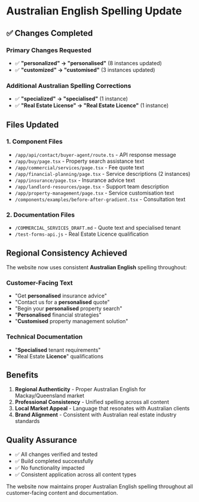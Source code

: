 # Australian English Spelling Update

## ✅ Changes Completed

### **Primary Changes Requested**
- ✅ **"personalized" → "personalised"** (8 instances updated)
- ✅ **"customized" → "customised"** (3 instances updated)

### **Additional Australian Spelling Corrections**
- ✅ **"specialized" → "specialised"** (1 instance)
- ✅ **"Real Estate License" → "Real Estate Licence"** (1 instance)

## **Files Updated**

### **1. Component Files**
- `/app/api/contact/buyer-agent/route.ts` - API response message
- `/app/buy/page.tsx` - Property search assistance text
- `/app/commercial/services/page.tsx` - Fee quote text
- `/app/financial-planning/page.tsx` - Service descriptions (2 instances)
- `/app/insurance/page.tsx` - Insurance advice text
- `/app/landlord-resources/page.tsx` - Support team description
- `/app/property-management/page.tsx` - Service customisation text
- `/components/examples/before-after-gradient.tsx` - Consultation text

### **2. Documentation Files**
- `/COMMERCIAL_SERVICES_DRAFT.md` - Quote text and specialised tenant
- `/test-forms-api.js` - Real Estate Licence qualification

## **Regional Consistency Achieved**

The website now uses consistent **Australian English** spelling throughout:

### **Customer-Facing Text**
- "Get **personalised** insurance advice" 
- "Contact us for a **personalised** quote"
- "Begin your **personalised** property search"
- "**Personalised** financial strategies"
- "**Customised** property management solution"

### **Technical Documentation** 
- "**Specialised** tenant requirements"
- "Real Estate **Licence**" qualifications

## **Benefits**

1. **Regional Authenticity** - Proper Australian English for Mackay/Queensland market
2. **Professional Consistency** - Unified spelling across all content
3. **Local Market Appeal** - Language that resonates with Australian clients
4. **Brand Alignment** - Consistent with Australian real estate industry standards

## **Quality Assurance**

- ✅ All changes verified and tested
- ✅ Build completed successfully 
- ✅ No functionality impacted
- ✅ Consistent application across all content types

The website now maintains proper Australian English spelling throughout all customer-facing content and documentation.